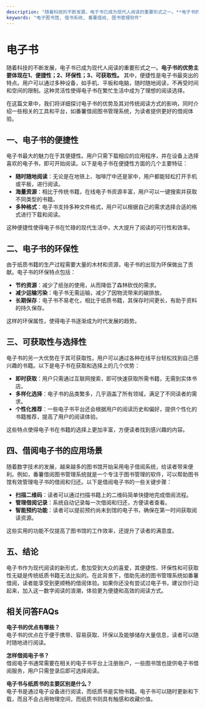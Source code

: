 ```yaml
---
description: "随着科技的不断发展，电子书已成为现代人阅读的重要形式之一。**电子书的优势主要体现在1、便捷性；2、环保性；3、可获取性。** 其中，便捷性是电子书最突出的特点。用户可以通过多种设备，如手机、平板和电脑，随时随地阅读，不再受时间和空间的限制。这种灵活性使得电子书在繁忙生活中成为了理想的阅读选择。"
keywords: "电子图书馆, 借书系统, 番薯借阅, 图书管理软件"
---
```

# 电子书

随着科技的不断发展，电子书已成为现代人阅读的重要形式之一。**电子书的优势主要体现在1、便捷性；2、环保性；3、可获取性。** 其中，便捷性是电子书最突出的特点。用户可以通过多种设备，如手机、平板和电脑，随时随地阅读，不再受时间和空间的限制。这种灵活性使得电子书在繁忙生活中成为了理想的阅读选择。

在这篇文章中，我们将详细探讨电子书的优势及其对传统阅读方式的影响，同时介绍一些相关的工具和平台，如番薯借阅图书管理系统，为读者提供更好的借阅体验。

## 一、电子书的便捷性

电子书最大的魅力在于其便捷性。用户只需下载相应的应用程序，并在设备上选择喜欢的电子书，即可开始阅读。以下是电子书在便捷性方面的几个主要特征：

- **随时随地阅读**：无论是在地铁上、咖啡厅中还是家中，用户都能轻松打开手机或平板，进行阅读。
- **海量资源**：相比于传统书籍，在线电子书资源丰富，用户可以一键搜索并获取不同类型的书籍。
- **多种格式**：电子书支持多种文件格式，用户可以根据自己的需求选择合适的格式进行下载和阅读。

这种便捷性使得电子书在忙碌的现代生活中，大大提升了阅读的可行性和效率。

## 二、电子书的环保性

由于纸质书籍的生产过程需要大量的木材和资源，电子书的出现为环保做出了贡献。电子书的环保特点包括：

- **节约资源**：减少了纸张的使用，从而降低了森林砍伐的需求。
- **减少运输污染**：电子书无需运输，减少了因物流带来的碳排放。
- **长期保存**：电子书不易老化，相比于纸质书籍，其保存时间更长，有助于资料的持久保存。

这样的环保属性，使得电子书逐渐成为时代发展的趋势。

## 三、可获取性与选择性

电子书的另一大优势在于其可获取性。用户可以通过各种在线平台轻松找到自己感兴趣的书籍。以下是电子书在获取和选择上的几个优势：

- **即时获取**：用户只需通过互联网搜索，即可快速获取所需书籍，无需到实体书店。
- **多样化选择**：电子书的品类繁多，几乎涵盖了所有领域，满足了不同读者的需求。
- **个性化推荐**：一些电子书平台还会根据用户的阅读历史和偏好，提供个性化的书籍推荐，提高了用户的阅读体验。

这些特点使得电子书在书籍的选择上更加丰富，方便读者找到感兴趣的内容。

## 四、借阅电子书的应用场景

随着数字技术的发展，越来越多的图书馆开始采用电子借阅系统，给读者带来便利。例如，番薯借阅图书管理系统就是一个专注于图书管理的软件，可以帮助图书馆有效管理电子书的借阅和归还。以下是借阅电子书的一些关键步骤：

- **扫描二维码**：读者可以通过扫描书籍上的二维码简单快捷地完成借阅流程。
- **管理借阅记录**：系统自动记录每一次借阅和归还，方便读者查看。
- **智能预约功能**：读者可以提前预约尚未到馆的电子书，确保在第一时间获取阅读资源。

这些实用的功能不仅提高了图书馆的工作效率，还提升了读者的满意度。

## 五、结论

电子书作为现代阅读的新形式，愈加受到大众的喜爱，其便捷性、环保性和可获取性无疑是传统纸质书籍无法比拟的。在此背景下，借助先进的图书管理系统如番薯借阅，读者能享受到更顺畅的借阅体验。如果你还没有尝试过电子书，建议你行动起来，加入这一数字阅读的浪潮，体验更为便捷和高效的阅读方式。

## 相关问答FAQs

**电子书的优点有哪些？**  
电子书的优点在于便于携带、容易获取、环保以及能够储存大量信息，读者可以随时随地进行阅读。

**怎样借阅电子书？**  
借阅电子书通常需要在相关的电子书平台上注册账户，一些图书馆也提供电子书借阅服务，用户只需登录后即可选择阅读。

**电子书与纸质书的主要区别是什么？**  
电子书是通过电子设备进行阅读，而纸质书是实物书籍。电子书可以随时更新和下载，而且不会占用物理空间，而纸质书则具有触感和收藏价值。
